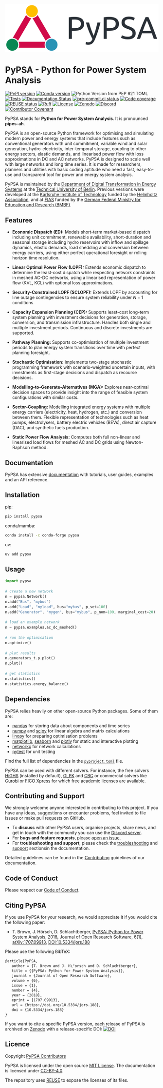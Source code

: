 <!--
SPDX-FileCopyrightText: PyPSA Contributors

SPDX-License-Identifier: MIT
-->

<picture align="center">
  <source media="(prefers-color-scheme: dark)" srcset="https://raw.githubusercontent.com/PyPSA/PyPSA/refs/heads/v1-docs/docs/assets/logo/logo-primary-dark.svg">
  <img alt="PyPSA Banner" src="https://raw.githubusercontent.com/PyPSA/PyPSA/refs/heads/v1-docs/docs/assets/logo/logo-primary-light.svg">
</picture>

# PyPSA - Python for Power System Analysis


[![PyPI version](https://img.shields.io/pypi/v/pypsa.svg)](https://pypi.python.org/pypi/pypsa)
[![Conda version](https://img.shields.io/conda/vn/conda-forge/pypsa.svg)](https://anaconda.org/conda-forge/pypsa)
![Python Version from PEP 621 TOML](https://img.shields.io/python/required-version-toml?tomlFilePath=https%3A%2F%2Fraw.githubusercontent.com%2FPyPSA%2FPyPSA%2Fmaster%2Fpyproject.toml)
[![Tests](https://github.com/PyPSA/PyPSA/actions/workflows/test.yml/badge.svg)](https://github.com/PyPSA/PyPSA/actions/workflows/test.yml)
[![Documentation Status](https://readthedocs.org/projects/pypsa/badge/?version=latest)](https://docs.pypsa.org/latest/?badge=latest)
[![pre-commit.ci status](https://results.pre-commit.ci/badge/github/PyPSA/PyPSA/master.svg)](https://results.pre-commit.ci/latest/github/PyPSA/PyPSA/master)
[![Code coverage](https://codecov.io/gh/PyPSA/PyPSA/branch/master/graph/badge.svg?token=kCpwJiV6Jr)](https://codecov.io/gh/PyPSA/PyPSA)
[![REUSE status](https://api.reuse.software/badge/github.com/pypsa/pypsa)](https://api.reuse.software/info/github.com/pypsa/pypsa)
[![Ruff](https://img.shields.io/endpoint?url=https://raw.githubusercontent.com/astral-sh/ruff/main/assets/badge/v2.json)](https://github.com/astral-sh/ruff)
[![License](https://img.shields.io/pypi/l/pypsa.svg)](LICENSE)
[![Zenodo](https://zenodo.org/badge/DOI/10.5281/zenodo.3946412.svg)](https://doi.org/10.5281/zenodo.3946412)
[![Discord](https://img.shields.io/discord/911692131440148490?logo=discord)](https://discord.gg/AnuJBk23FU)
[![Contributor Covenant](https://img.shields.io/badge/Contributor%20Covenant-2.1-4baaaa.svg)](CODE_OF_CONDUCT.md)

PyPSA stands for **Python for Power System Analysis**. It is pronounced
**pipes-ah**. 

PyPSA is an open-source Python framework for optimising and simulating modern
power and energy systems that include features such as conventional generators
with unit commitment, variable wind and solar generation, hydro-electricity,
inter-temporal storage, coupling to other energy sectors, elastic demands, and
linearised power flow with loss approximations in DC and AC networks. PyPSA is
designed to scale well with large networks and long time series. It is made for
researchers, planners and utilities with basic coding aptitude who need a fast,
easy-to-use and transparent tool for power and energy system analysis.

PyPSA is maintained by the [Department of Digital Transformation in Energy
Systems](https://tu.berlin/en/ensys) at the [Technical University of
Berlin](https://www.tu.berlin). Previous versions were developed at the
[Karlsruhe Institute of Technology](http://www.kit.edu/english/index.php) funded
by the [Helmholtz Association](https://www.helmholtz.de/en/), and at
[FIAS](https://fias.uni-frankfurt.de/) funded by the [German Federal Ministry
for Education and Research (BMBF)](https://www.bmbf.de/bmbf/en/).

## Features

- **Economic Dispatch (ED):** Models short-term market-based dispatch including
unit commitment, renewable availability, short-duration and seasonal storage
including hydro reservoirs with inflow and spillage dynamics, elastic demands,
load shedding and conversion between energy carriers, using either perfect
operational foresight or rolling horizon time resolution.

- **Linear Optimal Power Flow (LOPF):** Extends economic dispatch to determine
the least-cost dispatch while respecting network constraints in meshed AC-DC
networks, using a linearised representation of power flow (KVL, KCL) with
optional loss approximations.

- **Security-Constrained LOPF (SCLOPF):** Extends LOPF by accounting for line
outage contingencies to ensure system reliability under $N-1$ conditions.

- **Capacity Expansion Planning (CEP):** Supports least-cost
long-term system planning with investment decisions for generation, storage,
conversion, and transmission infrastructure. Handles both single and multiple
investment periods. Continuous and discrete investments are supported.

- **Pathway Planning:** Supports co-optimisation of multiple investment periods to
plan energy system transitions over time with perfect planning foresight.

- **Stochastic Optimisation:** Implements two-stage stochastic programming
framework with scenario-weighted uncertain inputs, with investments as
first-stage decisions and dispatch as recourse decisions.

- **Modelling-to-Generate-Alternatives (MGA):** Explores near-optimal decision
spaces to provide insight into the range of feasible system configurations with
similar costs.

- **Sector-Coupling:** Modelling integrated energy systems with multiple energy
  carriers (electricity, heat, hydrogen, etc.) and conversion between them.
  Flexible representation of technologies such as heat pumps, electrolysers,
  battery electric vehicles (BEVs), direct air capture (DAC), and synthetic
  fuels production.

- **Static Power Flow Analysis:** Computes both full non-linear and linearised
  load flows for meshed AC and DC grids using Newton-Raphson method.

## Documentation

PyPSA has extensive [documentation](https://docs.pypsa.org) with tutorials, user guides, examples and an API reference.

## Installation

pip:

``` bash
pip install pypsa
```

conda/mamba:

``` bash
conda install -c conda-forge pypsa
```

uv:

``` bash
uv add pypsa
```

## Usage

``` py
import pypsa

# create a new network
n = pypsa.Network()
n.add("Bus", "mybus")
n.add("Load", "myload", bus="mybus", p_set=100)
n.add("Generator", "mygen", bus="mybus", p_nom=100, marginal_cost=20)

# load an example network
n = pypsa.examples.ac_dc_meshed()

# run the optimisation
n.optimize()

# plot results
n.generators_t.p.plot()
n.plot()

# get statistics
n.statistics()
n.statistics.energy_balance()
```

## Dependencies

PyPSA relies heavily on other open-source Python packages. Some of them are:

* [pandas](http://pandas.pydata.org/) for storing data about components and time series
* [numpy](http://www.numpy.org/) and [scipy](http://scipy.org/) for linear algebra and matrix calculations
* [linopy](https://github.com/PyPSA/linopy) for preparing optimisation problems
* [matplotlib](https://matplotlib.org/), [seaborn](https://seaborn.pydata.org/) and [plotly](https://plotly.com/python/) for static and interactive plotting
* [networkx](https://networkx.github.io/) for network calculations
* [pytest](http://pytest.org/) for unit testing

Find the full list of dependencies in the [`pyproject.toml`](https://github.com/PyPSA/PyPSA/blob/master/pyproject.toml) file.

PyPSA can be used with different solvers. For instance, the free solvers
[HiGHS](https://highs.dev/) (installed by default), [GLPK](https://www.gnu.org/software/glpk/) and
[CBC](https://github.com/coin-or/Cbc/) or commercial solvers like
[Gurobi](http://www.gurobi.com/) or [FICO Xpress](https://www.fico.com/en/products/fico-xpress-optimization) for which free academic licenses are available.

## Contributing and Support

We strongly welcome anyone interested in contributing to this project. If you have any ideas, suggestions or encounter problems, feel invited to file issues or make pull requests on GitHub.

-   To **discuss** with other PyPSA users, organise projects, share news, and get in touch with the community you can use the [Discord server](https://discord.gg/AnuJBk23FU).
-   For **bugs and feature requests**, please [open an issue](https://github.com/PyPSA/PyPSA/issues).
-   For **troubleshooting and support**, please check the [troubleshooting](https://docs.pypsa.org/latest/user-guide/support/) and [support](https://docs.pypsa.org/latest/user-guide/support/) sectionsin the documentation.

Detailed guidelines can be found in the [Contributing](https://docs.pypsa.org/latest/contributing/contributing/) guidelines of our documentation.

## Code of Conduct

Please respect our [Code of Conduct](https://docs.pypsa.org/latest/contributing/code-of-conduct/).

## Citing PyPSA

If you use PyPSA for your research, we would appreciate it if you would
cite the following paper:

-   T. Brown, J. Hörsch, D. Schlachtberger, [PyPSA: Python for Power
    System Analysis](https://arxiv.org/abs/1707.09913), 2018, [Journal
    of Open Research
    Software](https://openresearchsoftware.metajnl.com/), 6(1),
    [arXiv:1707.09913](https://arxiv.org/abs/1707.09913),
    [DOI:10.5334/jors.188](https://doi.org/10.5334/jors.188)

Please use the following BibTeX:

    @article{PyPSA,
       author = {T. Brown and J. H\"orsch and D. Schlachtberger},
       title = {{PyPSA: Python for Power System Analysis}},
       journal = {Journal of Open Research Software},
       volume = {6},
       issue = {1},
       number = {4},
       year = {2018},
       eprint = {1707.09913},
       url = {https://doi.org/10.5334/jors.188},
       doi = {10.5334/jors.188}
    }

If you want to cite a specific PyPSA version, each release of PyPSA is archived
on [Zenodo](https://zenodo.org/) with a release-specific DOI:
[![DOI](https://zenodo.org/badge/DOI/10.5281/zenodo.3946412.svg)](https://doi.org/10.5281/zenodo.3946412)

## Licence

Copyright [PyPSA Contributors](https://docs.pypsa.org/latest/developers.html)

PyPSA is licensed under the open source [MIT License](LICENSES/MIT.txt).
The documentation is licensed under [CC-BY-4.0](LICENSES/CC-BY-4.0.txt).

The repository uses [REUSE](https://reuse.software/) to expose the licenses of its files.

